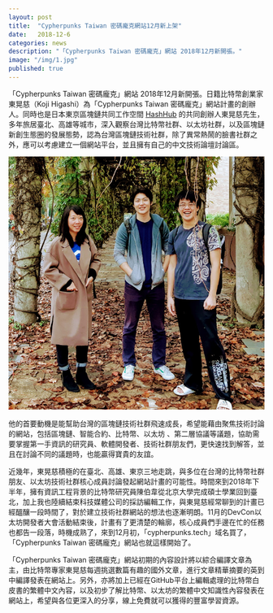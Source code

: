 ```yaml
---
layout: post
title:  "Cypherpunks Taiwan 密碼龐克網站12月新上架"
date:   2018-12-6
categories: news
description: "「Cypherpunks Taiwan 密碼龐克」網站 2018年12月新開張。"
image: "/img/1.jpg"
published: true
---
```



「Cypherpunks Taiwan 密碼龐克」網站 2018年12月新開張。日籍比特幣創業家東晃慈（Koji Higashi）為「Cypherpunks Taiwan 密碼龐克」網站計畫的創辦人。同時也是日本東京區塊鏈共同工作空間 [HashHub](https://www.hashhub.tokyo/) 的共同創辦人東晃慈先生，多年旅居臺北、高雄等城市，深入觀察台灣比特幣社群、以太坊社群，以及區塊鏈新創生態圈的發展態勢，認為台灣區塊鏈技術社群，除了異常熱鬧的臉書社群之外，應可以考慮建立一個網站平台，並且擁有自己的中文技術論壇討論區。

![](/img/1.jpg)

他的首要動機是能幫助台灣的區塊鏈技術社群飛速成長，希望能藉由聚焦技術討論的網站，包括區塊鏈、智能合約、比特幣、以太坊 、第二層協議等議題，協助需要掌握第一手資訊的研究員、軟體開發者、技術社群朋友們，更快速找到解答，並且在討論不同的議題時，也能贏得寶貴的友誼。

近幾年，東晃慈積極的在臺北、高雄、東京三地走跳，與多位在台灣的比特幣社群朋友、以太坊技術社群核心成員討論發起網站計畫的可能性。時間來到2018年下半年，擁有資訊工程背景的比特幣研究員陳伯韋從北京大學完成碩士學業回到臺北，加上我也陸續結束科技媒體公司的採訪編輯工作，與東晃慈經常聊到的計畫已經醞釀一段時間了，對於建立技術社群網站的想法也逐漸明朗。11月的DevCon以太坊開發者大會活動結束後，計畫有了更清楚的輪廓，核心成員們手邊在忙的任務也都告一段落，時機成熟了，來到12月初，「cypherpunks.tech」域名買了，「Cypherpunks Taiwan 密碼龐克」網站也就這樣開始了。

「Cypherpunks Taiwan 密碼龐克」網站初期的內容設計將以綜合編譯文章為主，由比特幣專家東晃慈每週挑選數篇有趣的國外文章，進行文章精華摘要的英到中編譯發表在網站上。另外，亦將加上已經在GitHub平台上編輯處理的比特幣白皮書的繁體中文內容，以及初步了解比特幣、以太坊的繁體中文知識性內容發表在網站上，希望與各位更深入的分享，線上免費就可以獲得的豐富學習資源。